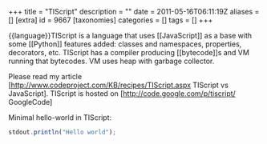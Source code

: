 +++
title = "TIScript"
description = ""
date = 2011-05-16T06:11:19Z
aliases = []
[extra]
id = 9667
[taxonomies]
categories = []
tags = []
+++

{{language}}TIScript is a language that uses [[JavaScript]] as a base with some [[Python]] features added: classes and namespaces, properties, decorators, etc. TIScript has a compiler producing [[bytecode]]s and VM running that bytecodes. VM uses heap with garbage collector.

Please read my article [http://www.codeproject.com/KB/recipes/TIScript.aspx TIScript vs JavaScript]. TIScript is hosted on  [http://code.google.com/p/tiscript/ GoogleCode]

Minimal hello-world in TIScript:

```javascript
stdout.println("Hello world");
```

